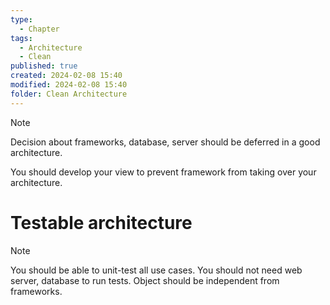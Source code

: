 ```yaml
---
type:
  - Chapter
tags:
  - Architecture
  - Clean
published: true
created: 2024-02-08 15:40
modified: 2024-02-08 15:40
folder: Clean Architecture
---
```

>[!note]
>Decision about frameworks, database, server should be deferred in a good architecture.

You should develop your view to prevent framework from taking over your architecture.

# Testable architecture

>[!note]
>You should be able to unit-test all use cases. You should not need web server, database to run tests. Object should be independent from frameworks.


